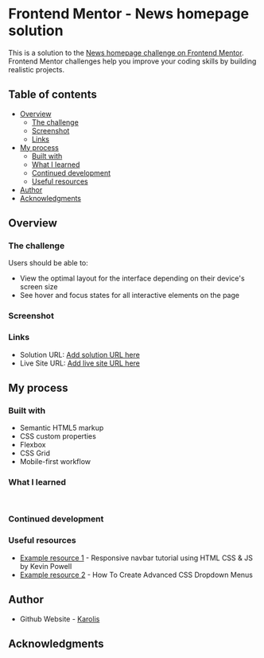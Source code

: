 # Frontend Mentor - News homepage solution

This is a solution to the [News homepage challenge on Frontend Mentor](https://www.frontendmentor.io/challenges/news-homepage-H6SWTa1MFl). Frontend Mentor challenges help you improve your coding skills by building realistic projects.

## Table of contents

- [Overview](#overview)
  - [The challenge](#the-challenge)
  - [Screenshot](#screenshot)
  - [Links](#links)
- [My process](#my-process)
  - [Built with](#built-with)
  - [What I learned](#what-i-learned)
  - [Continued development](#continued-development)
  - [Useful resources](#useful-resources)
- [Author](#author)
- [Acknowledgments](#acknowledgments)

## Overview

### The challenge

Users should be able to:

- View the optimal layout for the interface depending on their device's screen size
- See hover and focus states for all interactive elements on the page

### Screenshot

### Links

- Solution URL: [Add solution URL here](https://mistakeltu.github.io/fem_intro_section_with_dropdown/)
- Live Site URL: [Add live site URL here](https://mistakeltu.github.io/fem_intro_section_with_dropdown/)

## My process

### Built with

- Semantic HTML5 markup
- CSS custom properties
- Flexbox
- CSS Grid
- Mobile-first workflow

### What I learned

```css
   
```

### Continued development

### Useful resources

- [Example resource 1](https://www.youtube.com/watch?v=HbBMp6yUXO0&ab_channel=KevinPowell) - Responsive navbar tutorial using HTML CSS & JS by Kevin Powell
- [Example resource 2](https://www.youtube.com/watch?v=S-VeYcOCFZw&list=LL&index=2&t=699s&ab_channel=WebDevSimplified) - How To Create Advanced CSS Dropdown Menus

## Author

- Github Website - [Karolis](https://github.com/mistakeltu)

## Acknowledgments
